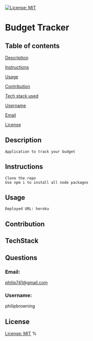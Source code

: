 [![License: MIT](https://img.shields.io/badge/License-MIT-yellow.svg)](https://opensource.org/licenses/MIT)
   # Budget Tracker
   ## Table of contents     
[Description](#description)

[Instructions](#instructions)

[Usage](#usage)

[Contribution](#contribution)

[Tech stack used](#TechStack)

[Username](#username)

[Email](#email)

[License](#license)

   ## Description
    Application to track your budget   
   ## Instructions
    Clone the repo
    Use npm i to install all node packages 
   ## Usage
    Deployed URL: heroku 
   ## Contribution
   
   ## TechStack
   
   ## Questions
   ### Email:
   philip741@gmail.com
   ### Username:
   philipbrowning
   ## License
   [License: MIT](https://opensource.org/licenses/MIT)
  %                   
